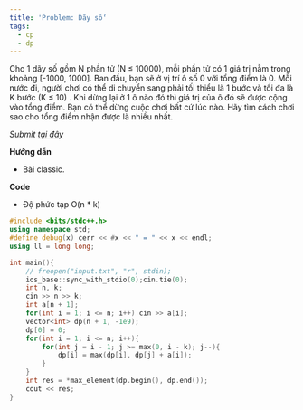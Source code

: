 ```yaml
---
title: 'Problem: Dãy số'
tags:
  - cp
  - dp
---
```

Cho 1 dãy số gồm N phần tử (N ≤ 10000), mỗi phần tử có 1 giá trị nằm trong khoảng [-1000, 1000]. 
Ban đầu, bạn sẽ ở vị trí ô số 0 với tổng điểm là 0. Mỗi nước đi, người chơi có thể di chuyển sang phải tối thiểu là 1 bước và tối đa là K bước (K ≤ 10) . 
Khi dừng lại ở 1 ô nào đó thì giá trị của ô đó sẽ được cộng vào tổng điểm. Bạn có thể dừng cuộc chơi bất cứ lúc nào. Hãy tìm cách chơi sao cho tổng điểm nhận được là nhiều nhất.

<!--more-->

*Submit [tại đây](https://oj.vnoi.info/problem/amsseq)*

**Hướng dẫn**

- Bài classic.

**Code**

- Độ phức tạp O(n * k)

```cpp
#include <bits/stdc++.h>
using namespace std;
#define debug(x) cerr << #x << " = " << x << endl;
using ll = long long;

int main(){
    // freopen("input.txt", "r", stdin);
    ios_base::sync_with_stdio(0);cin.tie(0);
    int n, k;
    cin >> n >> k;
    int a[n + 1];
    for(int i = 1; i <= n; i++) cin >> a[i];
    vector<int> dp(n + 1, -1e9);
    dp[0] = 0;
    for(int i = 1; i <= n; i++){
        for(int j = i - 1; j >= max(0, i - k); j--){
            dp[i] = max(dp[i], dp[j] + a[i]);
        }
    }
    int res = *max_element(dp.begin(), dp.end());
    cout << res;
}
```
